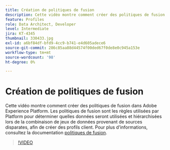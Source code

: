 ```yaml
---
title: Création de politiques de fusion
description: Cette vidéo montre comment créer des politiques de fusion dans Adobe Experience Platform. Les politiques de fusion sont les règles utilisées par Platform pour déterminer quelles données seront utilisées et hiérarchisées lors de la combinaison de jeux de données provenant de sources disparates, afin de créer des profils client.
feature: Profiles
role: Data Architect, Developer
level: Intermediate
jira: KT-4345
thumbnail: 330433.jpg
exl-id: a6bf84df-bfd9-4cc9-b741-e4d605adece6
source-git-commit: 286c85aa88d44574f00ded67f0de8e0c945a153e
workflow-type: tm+mt
source-wordcount: '98'
ht-degree: 0%

---
```


# Création de politiques de fusion

Cette vidéo montre comment créer des politiques de fusion dans Adobe Experience Platform. Les politiques de fusion sont les règles utilisées par Platform pour déterminer quelles données seront utilisées et hiérarchisées lors de la combinaison de jeux de données provenant de sources disparates, afin de créer des profils client. Pour plus d’informations, consultez la documentation [politiques de fusion](https://experienceleague.adobe.com/docs/experience-platform/profile/merge-policies/overview.html).

>[!VIDEO](https://video.tv.adobe.com/v/330433?learn=on&enablevpops)
